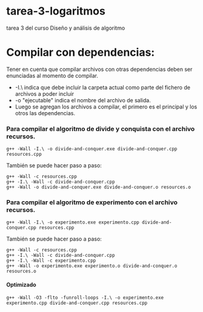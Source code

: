 # tarea-3-logaritmos
 tarea 3 del curso Diseño y análisis de algoritmo


# Compilar con dependencias:
Tener en cuenta que compilar archivos con otras dependencias deben ser enunciadas al momento de compilar.
-   -I.\ indica que debe incluir la carpeta actual como parte del fichero de archivos a poder incluir
-   -o "ejecutable" indica el nombre del archivo de salida.
-   Luego se agregan los archivos a compilar, el primero es el principal y los otros las dependencias.

### Para compilar el algoritmo de divide y conquista con el archivo recursos.
```
g++ -Wall -I.\ -o divide-and-conquer.exe divide-and-conquer.cpp resources.cpp
```

También se puede hacer paso a paso:
```
g++ -Wall -c resources.cpp
g++ -I.\ -Wall -c divide-and-conquer.cpp
g++ -Wall -o divide-and-conquer.exe divide-and-conquer.o resources.o
```

### Para compilar el algoritmo de experimento con el archivo recursos.
```
g++ -Wall -I.\ -o experimento.exe experimento.cpp divide-and-conquer.cpp resources.cpp
```
También se puede hacer paso a paso:
```
g++ -Wall -c resources.cpp
g++ -I.\ -Wall -c divide-and-conquer.cpp
g++ -I.\ -Wall -c experimento.cpp
g++ -Wall -o experimento.exe experimento.o divide-and-conquer.o resources.o
```
#### Optimizado 
```
g++ -Wall -O3 -flto -funroll-loops -I.\ -o experimento.exe experimento.cpp divide-and-conquer.cpp resources.cpp
```